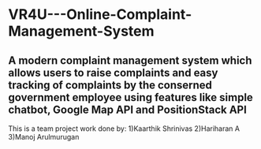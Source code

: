 # VR4U---Online-Complaint-Management-System
A modern complaint management system which allows users to raise complaints and easy tracking of complaints by the conserned government employee using features like simple chatbot, Google Map API and PositionStack API
--------------------------------------------------------------------------------------------------------------------------------------------------------------------------------------------------------------------------
This is a team project work done by:
1)Kaarthik Shrinivas
2)Hariharan A
3)Manoj Arulmurugan
